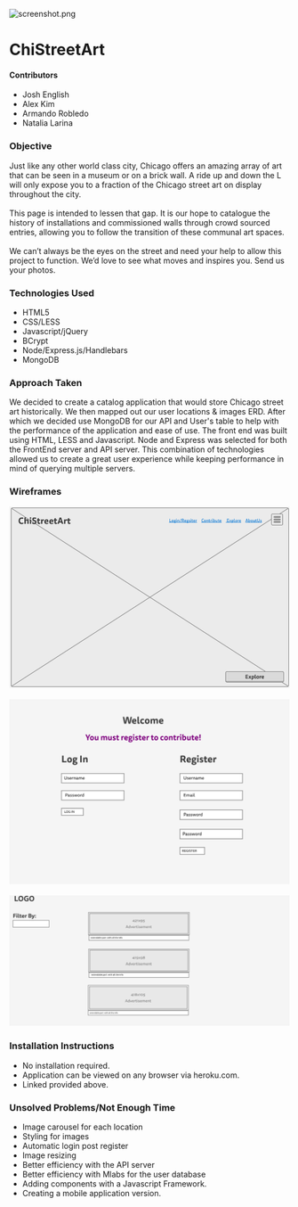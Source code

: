 ![screenshot.png](public/images/screenshot.png)

# ChiStreetArt

#### Contributors
- Josh English
- Alex Kim
- Armando Robledo
- Natalia Larina

### Objective
Just like any other world class city, Chicago offers an amazing array of art that can be seen in a museum or on a brick wall. A ride up and down the L will only expose you to a fraction of the Chicago street art on display throughout the city.
<br>
<br>
This page is intended to lessen that gap. It is our hope to catalogue the history of installations and commissioned walls through crowd sourced entries, allowing you to follow the transition of these communal art spaces.
<br>
<br>
We can’t always be the eyes on the street and need your help to allow this project to function. We’d love to see what moves and inspires you. Send us your photos.
<br>

### Technologies Used
- HTML5
- CSS/LESS
- Javascript/jQuery
- BCrypt
- Node/Express.js/Handlebars
- MongoDB

### Approach Taken
We decided to create a catalog application that would store Chicago street art historically. We then mapped out our user locations & images ERD.  After which we decided use MongoDB for our API and User's table to help with the performance of the application and ease of use.  The front end was built using HTML, LESS and Javascript.  Node and Express was selected for both the FrontEnd server and API server.  This combination of technologies allowed us to create a great user experience while keeping performance in mind of querying multiple servers.


### Wireframes
![LandingPage.png](public/images/LandingPage.png)
<br>
<br>
![loginpage.png](public/images/loginpage.png)
<br>
<br>
![locations.png](public/images/locations.png)


### Installation Instructions
- No installation required.
- Application can be viewed on any browser via heroku.com.
- Linked provided above.

### Unsolved Problems/Not Enough Time
- Image carousel for each location
- Styling for images
- Automatic login post register
- Image resizing
- Better efficiency with the API server
- Better efficiency with Mlabs for the user database
- Adding components with a Javascript Framework.
- Creating a mobile application version.
